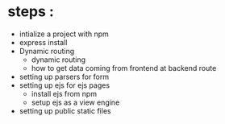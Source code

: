  # steps : 
 - intialize a project with npm
 - express install
 - Dynamic routing
     - dynamic routing
     - how to get data coming from  frontend at backend route
- setting up parsers for form
- setting up ejs for ejs pages
   - install ejs from npm
   -  setup ejs as a view engine
- setting up public static files
